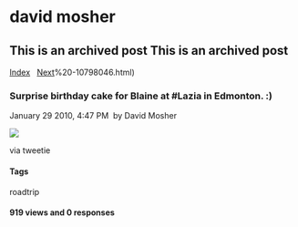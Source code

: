 # david mosher

## This is an archived post This is an archived post

[Index](../../../index-3.html)  
[Next](../../../posts/2010/01/Butternut%20squash%20ravioli%20at%20%23Lazia%20in%20Edmonton.%20Mmmmmmmm%20:)%20-10798046.html)

### Surprise birthday cake for Blaine at \#Lazia in Edmonton. :)

January 29 2010, 4:47 PM  by David Mosher

![](../../../image/2010/01/6232684-image.jpg)

via tweetie

#### Tags

roadtrip

#### 919 views and 0 responses

